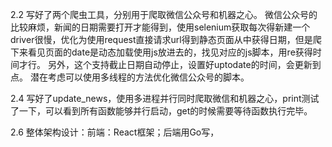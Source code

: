 2.2
写好了两个爬虫工具，分别用于爬取微信公众号和机器之心。
微信公众号的比较麻烦，新闻的日期需要打开才能得到，使用selenium获取每次得新建一个driver很慢，优化为使用request直接请求url得到静态页面从中获得日期，但是爬下来看见页面的date是动态加载使用js放进去的，找见对应的js脚本，用re获得时间才行。
另外，这个支持截止日期自动停止，设置好uptodate的时间，会更新到点。
潜在考虑可以使用多线程的方法优化微信公众号的脚本。

2.4
写好了update_news，使用多进程并行同时爬取微信和机器之心，print测试了一下，可以看到所有函数能够并行启动，get的时候需要等待函数执行完毕。

2.6
整体架构设计：前端：React框架；后端用Go写，